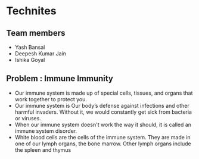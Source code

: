 # Technites

## Team members
- Yash Bansal
- Deepesh Kumar Jain
- Ishika Goyal

## Problem : Immune Immunity
- Our immune system is made up of special cells, tissues, and organs that work together to protect you.
- Our immune system is Our body’s defense against infections and other harmful invaders. Without it, we would constantly get sick from bacteria or viruses.
- When our immune system doesn't work the way it should, it is called an immune system disorder.
- White blood cells are the cells of the immune system. They are made in one of our lymph organs, the bone marrow. Other lymph organs include the spleen and thymus
